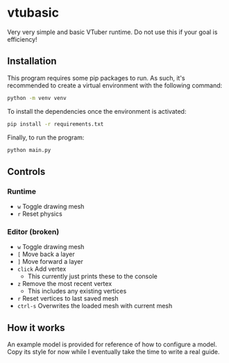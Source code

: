 # vtubasic

Very very simple and basic VTuber runtime. Do not use this if your goal is efficiency!

## Installation

This program requires some pip packages to run. As such, it's recommended to create a virtual environment with the following command:

```bash
python -m venv venv
```

To install the dependencies once the environment is activated:

```bash
pip install -r requirements.txt
```

Finally, to run the program:

```bash
python main.py
```

## Controls

### Runtime

- `w` Toggle drawing mesh
- `r` Reset physics

### Editor (broken)

- `w` Toggle drawing mesh
- `[` Move back a layer
- `]` Move forward a layer
- `click` Add vertex
    - This currently just prints these to the console
- `z` Remove the most recent vertex
    - This includes any existing vertices
- `r` Reset vertices to last saved mesh
- `ctrl-s` Overwrites the loaded mesh with current mesh


## How it works

An example model is provided for reference of how to configure a model. Copy its style for now while I eventually take the time to write a real guide.
